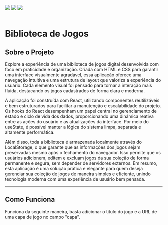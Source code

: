 <div style="display: inline_block">
  <img aling="center alt="html5" src="https://img.shields.io/badge/HTML5-E34F26?style=for-the-badge&logo=html5&logoColor=white"/>
  <img aling="center alt="css3" src="https://img.shields.io/badge/CSS3-1572B6?style=for-the-badge&logo=css3&logoColor=white"/>
  <img aling="center alt="react" src="https://img.shields.io/badge/React-20232A?style=for-the-badge&logo=react&logoColor=61DAFB"/>
</div><br/>

# Biblioteca de Jogos

## Sobre o Projeto

Explore a experiência de uma biblioteca de jogos digital desenvolvida com foco em praticidade e organização. Criada com HTML e CSS para garantir uma interface visualmente agradável, essa aplicação oferece uma navegação intuitiva e uma estrutura de layout que valoriza a experiência do usuário. Cada elemento visual foi pensado para tornar a interação mais fluida, destacando os jogos cadastrados de forma clara e moderna.

A aplicação foi construída com React, utilizando componentes reutilizáveis e bem estruturados para facilitar a manutenção e escalabilidade do projeto. Os hooks do React desempenham um papel central no gerenciamento de estado e ciclo de vida dos dados, proporcionando uma dinâmica reativa entre as ações do usuário e as atualizações da interface. Por meio do useState, é possível manter a lógica do sistema limpa, separada e altamente performática.

Além disso, toda a biblioteca é armazenada localmente através do LocalStorage, o que garante que as informações dos jogos sejam preservadas mesmo após o fechamento do navegador. Isso permite que os usuários adicionem, editem e excluam jogos da sua coleção de forma permanente e segura, sem depender de servidores externos. Em resumo, esta aplicação é uma solução prática e elegante para quem deseja gerenciar sua coleção de jogos de maneira simples e eficiente, unindo tecnologia moderna com uma experiência de usuário bem pensada.

***

## Como Funciona
Funciona da seguinte maneira, basta adicionar o titulo do jogo e a URL de uma capa de jogo no campo "capa".
